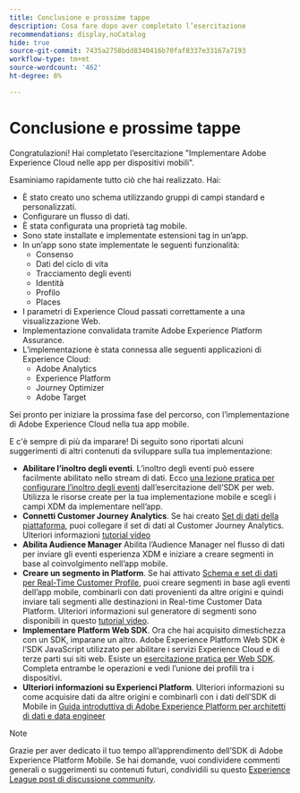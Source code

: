 ```yaml
---
title: Conclusione e prossime tappe
description: Cosa fare dopo aver completato l’esercitazione
recommendations: display,noCatalog
hide: true
source-git-commit: 7435a2758bdd8340416b70faf8337e33167a7193
workflow-type: tm+mt
source-wordcount: '462'
ht-degree: 8%

---
```


# Conclusione e prossime tappe

Congratulazioni! Hai completato l’esercitazione &quot;Implementare Adobe Experience Cloud nelle app per dispositivi mobili&quot;.

Esaminiamo rapidamente tutto ciò che hai realizzato. Hai:

* È stato creato uno schema utilizzando gruppi di campi standard e personalizzati.
* Configurare un flusso di dati.
* È stata configurata una proprietà tag mobile.
* Sono state installate e implementate estensioni tag in un’app.
* In un’app sono state implementate le seguenti funzionalità:
   * Consenso
   * Dati del ciclo di vita
   * Tracciamento degli eventi
   * Identità
   * Profilo
   * Places
* I parametri di Experience Cloud passati correttamente a una visualizzazione Web.
* Implementazione convalidata tramite Adobe Experience Platform Assurance.
* L’implementazione è stata connessa alle seguenti applicazioni di Experience Cloud:
   * Adobe Analytics
   * Experience Platform
   * Journey Optimizer
   * Adobe Target

Sei pronto per iniziare la prossima fase del percorso, con l’implementazione di Adobe Experience Cloud nella tua app mobile.

E c&#39;è sempre di più da imparare! Di seguito sono riportati alcuni suggerimenti di altri contenuti da sviluppare sulla tua implementazione:

* **Abilitare l’inoltro degli eventi**. L’inoltro degli eventi può essere facilmente abilitato nello stream di dati. Ecco [una lezione pratica per configurare l’inoltro degli eventi](https://experienceleague.adobe.com/docs/platform-learn/implement-web-sdk/event-forwarding/setup-event-forwarding.html) dall’esercitazione dell’SDK per web. Utilizza le risorse create per la tua implementazione mobile e scegli i campi XDM da implementare nell’app.
* **Connetti Customer Journey Analytics**. Se hai creato [Set di dati della piattaforma](platform.md), puoi collegare il set di dati al Customer Journey Analytics. Ulteriori informazioni [tutorial video](https://experienceleague.adobe.com/docs/customer-journey-analytics-learn/tutorials/connecting-customer-journey-analytics-to-data-sources-in-platform.html?lang=it)
* **Abilita Audience Manager** Abilita l’Audience Manager nel flusso di dati per inviare gli eventi esperienza XDM e iniziare a creare segmenti in base al coinvolgimento nell’app mobile.
* **Creare un segmento in Platform**. Se hai attivato [Schema e set di dati per Real-Time Customer Profile](platform.md), puoi creare segmenti in base agli eventi dell’app mobile, combinarli con dati provenienti da altre origini e quindi inviare tali segmenti alle destinazioni in Real-time Customer Data Platform. Ulteriori informazioni sul generatore di segmenti sono disponibili in questo [tutorial video](https://experienceleague.adobe.com/docs/platform-learn/tutorials/segments/create-segments.html).
* **Implementare Platform Web SDK**. Ora che hai acquisito dimestichezza con un SDK, imparane un altro. Adobe Experience Platform Web SDK è l’SDK JavaScript utilizzato per abilitare i servizi Experience Cloud e di terze parti sui siti web. Esiste un [esercitazione pratica per Web SDK](https://experienceleague.adobe.com/docs/platform-learn/implement-web-sdk/overview.html?lang=it). Completa entrambe le operazioni e vedi l’unione dei profili tra i dispositivi.
* **Ulteriori informazioni su Experienci Platform**. Ulteriori informazioni su come acquisire dati da altre origini e combinarli con i dati dell’SDK di Mobile in [Guida introduttiva di Adobe Experience Platform per architetti di dati e data engineer](https://experienceleague.adobe.com/docs/platform-learn/getting-started-for-data-architects-and-data-engineers/overview.html?lang=it)


>[!NOTE]
>
>Grazie per aver dedicato il tuo tempo all’apprendimento dell’SDK di Adobe Experience Platform Mobile. Se hai domande, vuoi condividere commenti generali o suggerimenti su contenuti futuri, condividili su questo [Experience League post di discussione community](https://experienceleaguecommunities.adobe.com/t5/adobe-experience-platform-launch/tutorial-discussion-implement-adobe-experience-cloud-in-mobile/td-p/443796).
